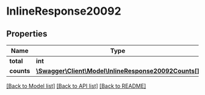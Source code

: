 # InlineResponse20092

## Properties
Name | Type | Description | Notes
------------ | ------------- | ------------- | -------------
**total** | **int** |  | [optional] 
**counts** | [**\Swagger\Client\Model\InlineResponse20092Counts[]**](InlineResponse20092Counts.md) |  | 

[[Back to Model list]](../README.md#documentation-for-models) [[Back to API list]](../README.md#documentation-for-api-endpoints) [[Back to README]](../README.md)


